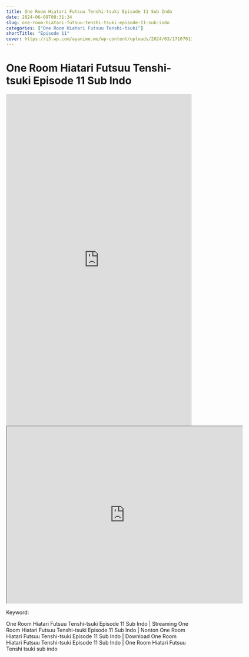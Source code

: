 ```yaml
---
title: One Room Hiatari Futsuu Tenshi-tsuki Episode 11 Sub Indo
date: 2024-06-09T08:31:34
slug: one-room-hiatari-futsuu-tenshi-tsuki-episode-11-sub-indo
categories: ["One Room Hiatari Futsuu Tenshi-tsuki"]
shortTitle: "Episode 11"
cover: https://i3.wp.com/ayanime.me/wp-content/uploads/2024/03/1710701356-6735-141321.jpg
---
```


# One Room Hiatari Futsuu Tenshi-tsuki Episode 11 Sub Indo

<iframe src="https://play.ayanime.me/include/fluidplayer/fluidplayer.php?VideoSrc1=https%3A%2F%2Fdrive.google.com%2Ffile%2Fd%2F1n_mTGp6oQ7M3DhDhDr3fW6tz1JmCCuNn%2Fpreview&VideoType1=video%2Fmp4&VideoQuality1=480p&VideoSrc2=https%3A%2F%2Fdrive.google.com%2Ffile%2Fd%2F1B5mEOLzTuP7yNOQGX8DUtu5udHVjULk0%2Fpreview&VideoType2=video%2Fmp4&VideoQuality2=720p&VideoSrc3=https%3A%2F%2Fdrive.google.com%2Ffile%2Fd%2F1cgXbOmL5qQvBKDsbSsDo5Dp_re27YjRl%2Fpreview&VideoType3=video%2Fmp4&VideoQuality3=1080p&VideoSrc4=&VideoType4=&VideoQuality4=&VideoPoster=&VideoTrack1=&kind1=subtitles&srclang1=id&label1=Indonesia&default1=default&VideoTrack2=&kind2=&srclang2=&label2=&player=fluid+player&server=Drive+API&api=&width=100%25&height=900px" frameborder="0" width="100%" height="900px" allowfullscreen="allowfullscreen" scrolling="no"></iframe>
<iframe src="https://drive.google.com/file/d/1cgXbOmL5qQvBKDsbSsDo5Dp_re27YjRl/preview" width="640" height="480" allow="accelerometer; autoplay; encrypted-media; gyroscope; fullscreen; picture-in-picture" scrolling="no" seamless="" sandbox="allow-same-origin allow-scripts"></iframe>

Keyword:
<p>One Room Hiatari Futsuu Tenshi-tsuki Episode 11 Sub Indo | Streaming One Room Hiatari Futsuu Tenshi-tsuki Episode 11 Sub Indo | Nonton One Room Hiatari Futsuu Tenshi-tsuki Episode 11 Sub Indo | Download One Room Hiatari Futsuu Tenshi-tsuki Episode 11 Sub Indo | One Room Hiatari Futsuu Tenshi tsuki sub indo</p>

